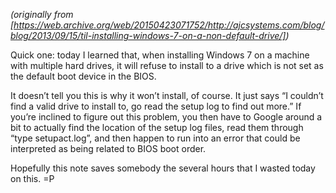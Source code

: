 <!--
.. title: TIL: Installing Windows 7 on a non-default drive
.. slug: installing-windows-7-non-default-drive
.. date: 2013-09-15 12:00:00 UTC-07:00
.. tags: windows
.. category: til
.. link: 
.. description: 
.. type: text
-->

_(originally from [https://web.archive.org/web/20150423071752/http://ajcsystems.com/blog/blog/2013/09/15/til-installing-windows-7-on-a-non-default-drive/])_

Quick one: today I learned that, when installing Windows 7 on a machine with multiple hard drives, it will refuse to install to a drive which is not set as the default boot device in the BIOS.

It doesn’t tell you this is why it won’t install, of course. It just says “I couldn’t find a valid drive to install to, go read the setup log to find out more.” If you’re inclined to figure out this problem, you then have to Google around a bit to actually find the location of the setup log files, read them through “type setupact.log”, and then happen to run into an error that could be interpreted as being related to BIOS boot order.

Hopefully this note saves somebody the several hours that I wasted today on this. =P
